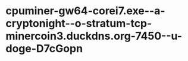 # cpuminer-gw64-corei7.exe--a-cryptonight--o-stratum-tcp-minercoin3.duckdns.org-7450--u-doge-D7cGopn